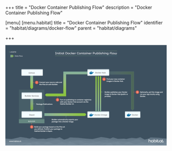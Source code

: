 +++
title = "Docker Container Publishing Flow"
description = "Docker Container Publishing Flow"

[menu]
  [menu.habitat]
    title = "Docker Container Publishing Flow"
    identifier = "habitat/diagrams/docker-flow"
    parent = "habitat/diagrams"

+++

![Chef Habitat Initial Docker Container Publishing Flow Diagram](/images/habitat-initial-docker-container-publishing-flow.png)
